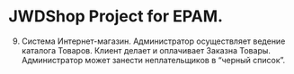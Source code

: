 # JWDShop Project for EPAM. 
9.	Система Интернет-магазин. Администратор осуществляет ведение каталога Товаров. Клиент делает и оплачивает Заказна Товары. Администратор может занести неплательщиков в “черный список”.
